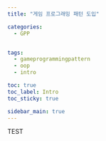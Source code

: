 ```yaml
---
title: "게임 프로그래밍 패턴 도입"

categories:
  - GPP


tags:
  - gameprogrammingpattern
  - oop
  - intro

toc: true
toc_label: Intro
toc_sticky: true

sidebar_main: true
---
```


TEST
